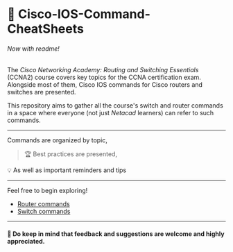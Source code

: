 # :page_with_curl: Cisco-IOS-Command-CheatSheets

###### Now with readme!

The _Cisco Networking Academy: Routing and Switching Essentials_ (CCNA2) course covers key topics for the CCNA certification exam. Alongside most of them, Cisco IOS commands for Cisco routers and switches are presented.

This repository aims to gather all the course's switch and router commands in a space where everyone (not just _Netacad_ learners) can refer to such commands.

---
Commands are organized by topic,
>:trophy: Best practices are presented,

:bulb: As well as important reminders and tips 

---
Feel free to begin exploring!

- [Router commands](https://github.com/r7perezyera/Cisco-IOS-Command-CheatSheets/blob/master/router_commands.md)
- [Switch commands](https://github.com/r7perezyera/Cisco-IOS-Command-CheatSheets/blob/master/switch_commands.md)

---
#### :memo: Do keep in mind that feedback and suggestions are welcome and highly appreciated.
